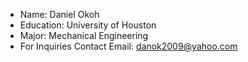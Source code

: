 - Name: Daniel Okoh
- Education: University of Houston 
- Major: Mechanical Engineering
- For Inquiries Contact Email: danok2009@yahoo.com


<!---
diokoh01/diokoh01 is a ✨ special ✨ repository because its `README.md` (this file) appears on your GitHub profile.
You can click the Preview link to take a look at your changes.
--->
